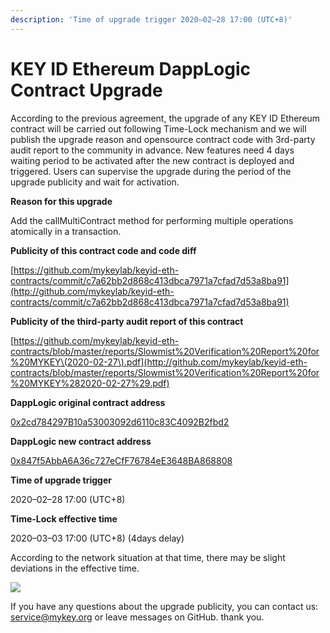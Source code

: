 ```yaml
---
description: 'Time of upgrade trigger 2020–02–28 17:00 (UTC+8)'
---
```


# KEY ID Ethereum DappLogic Contract Upgrade

According to the previous agreement, the upgrade of any KEY ID Ethereum contract will be carried out following Time-Lock mechanism and we will publish the upgrade reason and opensource contract code with 3rd-party audit report to the community in advance. New features need 4 days waiting period to be activated after the new contract is deployed and triggered. Users can supervise the upgrade during the period of the upgrade publicity and wait for activation.

**Reason for this upgrade**

Add the callMultiContract method for performing multiple operations atomically in a transaction.

**Publicity of this contract code and code diff**

[https://github.com/mykeylab/keyid-eth-contracts/commit/c7a62bb2d868c413dbca7971a7cfad7d53a8ba91](http://github.com/mykeylab/keyid-eth-contracts/commit/c7a62bb2d868c413dbca7971a7cfad7d53a8ba91)

**Publicity of the third-party audit report of this contract**

[https://github.com/mykeylab/keyid-eth-contracts/blob/master/reports/Slowmist%20Verification%20Report%20for%20MYKEY\(2020-02-27\).pdf](http://github.com/mykeylab/keyid-eth-contracts/blob/master/reports/Slowmist%20Verification%20Report%20for%20MYKEY%282020-02-27%29.pdf)

**DappLogic original contract address**

[0x2cd784297B10a53003092d6110c83C4092B2fbd2](https://cn.etherscan.com/address/0x2cd784297B10a53003092d6110c83C4092B2fbd2)

**DappLogic new contract address**

[0x847f5AbbA6A36c727eCfF76784eE3648BA868808](https://cn.etherscan.com/address/0x847f5AbbA6A36c727eCfF76784eE3648BA868808)

**Time of upgrade trigger**

2020–02–28 17:00 \(UTC+8\)

**Time-Lock effective time**

2020–03–03 17:00 \(UTC+8\) \(4days delay\)

According to the network situation at that time, there may be slight deviations in the effective time.

![](https://miro.medium.com/max/2128/1*PyVH__C4ufAbFW3isHa3PQ.png)

If you have any questions about the upgrade publicity, you can contact us: [service@mykey.org](mailto:service@mykey.org) or leave messages on GitHub. thank you.

